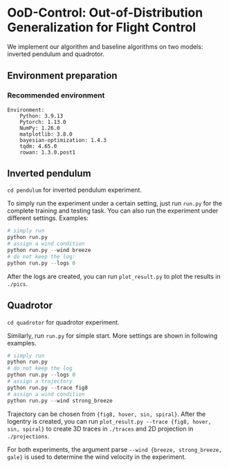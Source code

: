 # OoD-Control: Out-of-Distribution Generalization for Flight Control
We implement our algorithm and baseline algorithms on two models: inverted pendulum and quadrotor.

## Environment preparation
### Recommended environment
```
Environment:
    Python: 3.9.13
    Pytorch: 1.13.0
    NumPy: 1.26.0
    matplotlib: 3.8.0
    bayesian-optimization: 1.4.3
    tqdm: 4.65.0
    rowan: 1.3.0.post1
```

## Inverted pendulum
`cd pendulum` for inverted pendulum experiment.

To simply run the experiment under a certain setting, just run `run.py` for the complete training and testing task. You can also run the experiment under different settings.
Examples:
```python
# simply run
python run.py
# assign a wind condition
python run.py --wind breeze
# do not keep the log:
python run.py --logs 0
```
After the logs are created, you can run `plot_result.py` to plot the results in `./pics`.

## Quadrotor
`cd quadrotor` for quadrotor experiment.

Similarly, run `run.py` for simple start. More settings are shown in following examples.
```python
# simply run
python run.py
# do not keep the log
python run.py --logs 0
# assign a trajectory
python run.py --trace fig8
# assign a wind condition
python run.py --wind strong_breeze
```
Trajectory can be chosen from `{fig8, hover, sin, spiral}`.
After the logentry is created, you can run `plot_result.py --trace {fig8, hover, sin, spiral}` to create 3D traces in `./traces` and 2D projection in `./projections`. 

For both experiments, the argument parse `--wind {breeze, strong_breeze, gale}` is used to determine the wind velocity in the experiment.
